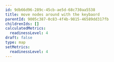 ```yaml
---
id: 9db66d96-289c-45cb-ae5d-68c730aa5538
title: move nodes around with the keybaord
parentId: 9005c387-0c83-4f4b-9815-46589dd317fb
childrenIds: []
calculatedMetrics:
  readinessLevel: 4
draft: false
type: map
setMetrics:
  readinessLevel: 4
---
```

